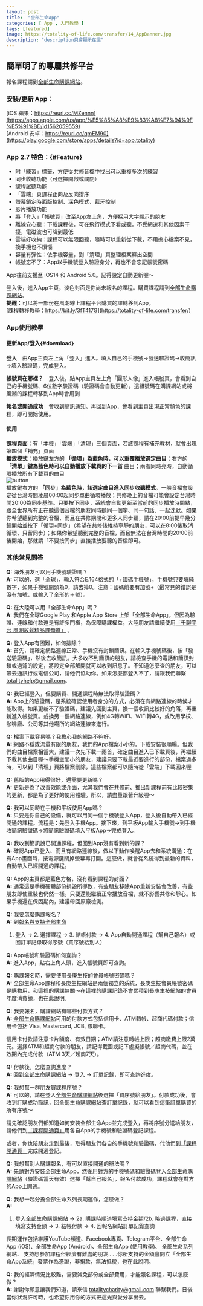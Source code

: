 ```yaml
---
layout: post
title:  "全部生命App"
categories: [ App , 入門教學 ]
tags: [featured]
image: https://totality-of-life.com/transfer/14_AppBanner.jpg
description: "description只會顯示在這"
---
```


## 簡單明了的專屬共修平台

報名課程請到[全部生命購課網站](https://store.totality-of-life.com)。

### 安裝/更新 App：<br>
[iOS 蘋果：https://reurl.cc/MZennn](https://apps.apple.com/us/app/%E5%85%A8%E9%83%A8%E7%94%9F%E5%91%BD/id1562059559)<br>
[Android 安卓：https://reurl.cc/qmEM90](https://play.google.com/store/apps/details?id=app.totality)<br>

### App 2.7 特色：{#Feature}
- 附「練習」標籤，方便從共修音檔中找出可以重複多次的練習
- 同步收聽功能（可選擇開啟或關閉）
- 課程試聽功能
- 「雲端」頁課程正向及反向排序
- 螢幕鎖定時面版控制、深色模式、藍牙控制
- 影片播放功能
- 將「登入」「帳號頁」改至App左上角，方便採用大字顯示的朋友
- 離線安心聽：下載課程後，可在飛行模式下看或聽，不受網速和其他因素干擾，電磁波也可降到最低
- 雲端好收納：課程可以無限回聽，隨時可以重新從下載，不用擔心檔案不見，換手機也不煩惱
- 容量有彈性：依手機容量，到「清理」頁整理檔案釋出空間
- 帳號忘不了：App以手機號登入驗證身分，再也不會忘記帳號密碼

App往前支援至 iOS14 和 Android 5.0。記得設定自動更新喔～

登入後，進入App主頁，淡色封面是你尚未報名的課程。購買課程請到[全部生命購課網站](https://store.totality-of-life.com)。<br>
**提醒**：可以將一部份在風潮線上課程平台購買的課轉移到App。<br>
[課程轉移教學：https://bit.ly/3fT417G](https://totality-of-life.com/transfer/)

### App使用教學

#### 更新App/登入{#download}
**登入**　由App主頁左上角「登入」進入。填入自己的手機號→發送驗證碼→收簡訊→填入驗證碼，完成登入。<br>

**帳號頁在哪裡？**　登入後，點App主頁左上角「圓形人像」進入帳號頁，會看到自己的手機號碼、6位數字驗證碼（驗證碼會自動更新）。這組號碼在購課網站或將風潮的課程轉移到App時會用到<br>

**報名或開通成功**　會收到簡訊通知。再回到App，會看到主頁出現正常顏色的課程，即可開始使用。<br>

#### 使用
**課程頁面**：有「本機」「雲端」「清理」三個頁面，若該課程有補充教材，就會出現第四個「補充」頁面<br>
**播放模式**：播放鍵左方的 **「循環」為藍色時，可以重覆播放選定曲目**；右方的 **「清單」鍵為藍色時可以自動播放下載頁的下一首** 曲目；兩者同時亮時，自動循環播放所有下載頁的曲目<br>
![button](https://totality-of-life.com/transfer/15_button.png)<br>
播放鍵右方的 **「同步」為藍色時，該選定曲目進入同步收聽模式**。一般音檔會設定從台灣時間凌晨00:00起同步單曲循環播放；共修晚上的音檔可能會設定台灣時間20:00為同步基準。只要按下同步，系統會自動更新至當前的同步播放時間點，跟全世界所有正在聽這個音檔的朋友同時聽同一個字、同一句話、一起沈默。如果你希望聽到完整的音檔、而且在共修期間和更多人同步聽，請在20:00前提早幾分鐘開始並按下「循環+同步」（希望在共修後維持寧靜的朋友，可以在8:00後取消循環、只留同步）；如果你希望聽到完整的音檔，而且無法在台灣時間的20:00前後開始，那就請「不要按同步」直接播放要聽的音檔即可。

### 其他常見問答
**Q:**
海外朋友可以用手機號驗證嗎？<br>
**A:** 
可以的，選「全球」，輸入符合E.164格式的「+國碼手機號」，手機號只要填純數字，如果手機號開頭為0，請去掉0。注意：國碼前要有加號+（最常見的錯誤是沒有加號，或輸入了全形的＋號）。

**Q:** 
在大陸可以用「全部生命App」嗎？<br>
**A:** 
我們在全球Google Play 和Apple App Store 上架「全部生命App」，但因為驗證、連線和付款還是有許多門檻，為保障購課權益，大陸朋友請繼續使用[「千聊平台 風潮放鬆精品課頻道」](https://m.qlchat.com/api/gos?target=%2Fwechat%2Fpage%2Fchannel-intro%3FchannelId%3D2000014099544174%26sourceNo%3Dshareapp&pre=%2Fwechat%2Fpage%2Frecommend) 。

**Q:** 
登入App有困難，如何排除？<br>
**A:** 
首先，請確定網路連線正常、手機沒有封鎖簡訊。在輸入手機號碼後，按「發送驗證碼」，然後去收簡訊。大多收不到簡訊的朋友，請檢查手機的電話和簡訊封鎖或過濾的設定，將設定全部解開就可以收到訊息了。不知道怎麼查的朋友，可以帶去通訊行或電信公司，請他們協助你。如果怎麼都登入不了，請跟我們聯繫 totalityhelp@gmail.com。

**Q:** 
我已經登入，但要購買、開通課程時無法取得驗證碼？<br>
**A:** 
App上的驗證碼，是系統確認使用者身分的方式，必須在有網路連線的時候才能取得。如果更新不了驗證碼，建議先回到主頁，換一個收訊比較好的角落，再重新進入帳號頁。或換另一個網路連線，例如4G轉WiFi、WiFi轉4G，或改用學校、咖啡廳、公司等其他場所的網路連線來進行。

**Q:** 
檔案下載容易嗎？我擔心我的網路不夠好。<br>
**A:** 
網路不穩或流量有限的朋友，我們的App檔案小小的，下載安裝很順暢。但我們的曲目檔案相當大，建議一次先下載一兩首，確定曲目進入已下載頁後，再繼續下載其他曲目喔～手機空間小的朋友，建議只要下載最近要進行的部份，檔案過多時，可以到「清理」頁將檔案刪除，這些檔案都可以隨時從「雲端」下載回來喔<br>

**Q:** 
舊版的App用得很好，還需要更新嗎？<br>
**A:** 
更新是為了改善效能或介面，尤其我們會在共修前、推出新課程前有比較密集的更新，都是為了更好的使用體驗。所以，請盡量跟著升級喔～

**Q:** 
我可以同時在手機和平板使用App嗎？<br>
**A:** 
只要是你自己的設備，就可以用同一個手機號登入App，登入後自動帶入已經開通的課程。流程是：先登入手機App。接下來，到平板App輸入手機號→到手機收簡訊驗證碼→將簡訊驗證碼填入平板App→完成登入。

**Q:** 
我收到簡訊說已開通課程，但回到App沒有看到新的課？<br>
**A:** 
確認App已登入、而且有網路連線後，做以下動作喚醒App去和系統溝通：在有App畫面時，按電源鍵關掉螢幕再打開。這麼做，就會從系統得到最新的資料，自動帶入已經開通的課程。

**Q:** 
App的主頁都是藍色方格，沒有看到課程的封面？<br>
**A:** 
通常這是手機硬體部份損毀所導致，有些朋友移除App重新安裝會改善，有些朋友即使重裝也仍然一樣。只要還能繼續正常播放音檔，就不影響共修和靜心。如果手機還在保固期內，建議帶回原廠檢測。

**Q:** 
我要怎麼購課報名？<br>
**A:** 
到[報名與支持全部生命](https://store.totality-of-life.com/)<br>
1. 登入 → 2. 選擇課程 → 3. 結帳付款 → 4. App自動開通課程（幫自己報名）或回訂單記錄取得序號（買序號給別人）

**Q:** 
App帳號和驗證碼如何查詢？<br>
**A:** 
進入App，點右上角人頭，進入帳號頁即可查詢。

**Q:** 
購課報名時，需要使用長庚生技的會員帳號密碼嗎？<br>
**A:** 
全部生命App課程和長庚生技網站是兩個獨立的系統，長庚生技會員帳號密碼是購物用，和這裡的購課無關～在這裡的購課記錄不會累積到長庚生技網站的會員年度消費額，也在此說明。

**Q:** 
我要報名，購課網站有哪些付款方式？<br>
**A:** 
[全部生命購課網站](https://store.totality-of-life.com/)可用的付款方式包括信用卡、ATM轉帳、超商代碼付款；信用卡包括 Visa, Mastercard, JCB, 銀聯卡。

信用卡付款請注意卡片額度、有效日期；ATM請注意轉帳上限；超商繳費上限2萬元。選擇ATM和超商付款的朋友，請記得截圖或記下虛擬帳號／超商代碼，並在效期內完成付款（ATM 3天／超商7天）。

**Q:** 
付款後，怎麼查詢進度？<br>
**A:** 
回到[全部生命購課網站](https://store.totality-of-life.com/) → 登入 → 訂單記錄，即可查詢進度。

**Q:** 
我想幫一群朋友買課程序號？<br>
**A:** 
可以的，請在登入[全部生命購課網站](https://store.totality-of-life.com/)後選擇「買序號給朋友」。付款成功後，會收到訂購成功簡訊，回[全部生命購課網站](https://store.totality-of-life.com/)查訂單記錄，就可以看到這筆訂單購買的所有序號～

請先確認朋友們都知道如何安裝全部生命App並完成登入，再將序號分送給朋友，請他們到[「課程開通頁」](https://join.totality-of-life.com)用各自App的手機號和驗證碼登記課程。

或者，你也陪朋友走到最後，取得朋友們各自的手機號和驗證碼，代他們到[「課程開通頁」](https://join.totality-of-life.com)完成開通登記。

**Q:**
我想幫別人購課報名，有可以直接開通的辦法嗎？<br>
**A:** 
先請對方安裝全部生命App，然後用對方的手機號碼和驗證碼登入[全部生命購課網站](https://store.totality-of-life.com/)（驗證碼當天有效）選擇「幫自己報名」，報名付款成功，課程就會在對方的App上開通。

**Q:** 
我想一起分擔全部生命系列長期運作，怎麼做？<br>
**A:**
1. 登入[全部生命購課網站](https://store.totality-of-life.com/) → 2a. 購課時順道填寫支持金額/2b. 略過課程，直接填寫支持金額 → 3. 結帳付款 → 4. 回報名網站訂單記錄查詢

長期運作包括維護YouTube頻道、Facebook專頁、Telegram平台、全部生命App (iOS)、全部生命App (Android)、全部生命App (使用教學)、 全部生命系列網站、 支持想參加課程但經濟有難處的朋友……你所支持的金額會開立「全部生命App系統」發票作為憑證，非捐款，無法抵稅，也在此說明。

**Q:** 
我的經濟情況比較難，需要減免部份或全部費用，才能報名課程，可以怎麼做？<br>
**A:** 
謝謝你願意讓我們知道，請來信 totalitycharity@gmail.com 聯繫我們。日後當你狀況許可時，也希望你用你的方式把這光與愛分享出去。


